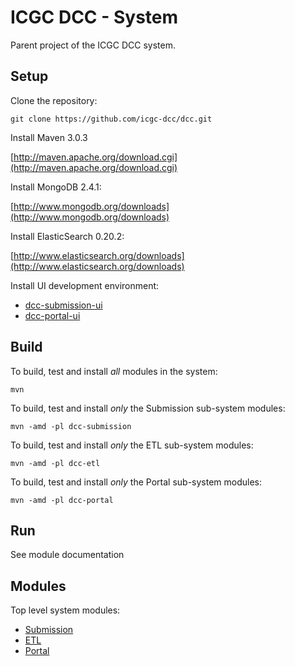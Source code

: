 ICGC DCC - System
===

Parent project of the ICGC DCC system.

Setup
---

Clone the repository:

`git clone https://github.com/icgc-dcc/dcc.git`

Install Maven 3.0.3

[http://maven.apache.org/download.cgi](http://maven.apache.org/download.cgi)
	
Install MongoDB 2.4.1:

[http://www.mongodb.org/downloads](http://www.mongodb.org/downloads)

Install ElasticSearch 0.20.2:
	
[http://www.elasticsearch.org/downloads](http://www.elasticsearch.org/downloads)

Install UI development environment:
	
- [dcc-submission-ui](dcc-submission/dcc-submission-ui/README.md)
- [dcc-portal-ui](dcc-portal/dcc-portal-ui/README.md)


Build
---

To build, test and install _all_ modules in the system:

`mvn`
	
To build, test and install _only_ the Submission sub-system modules:

`mvn -amd -pl dcc-submission`

To build, test and install _only_ the ETL sub-system modules:

`mvn -amd -pl dcc-etl`
	
To build, test and install _only_ the Portal sub-system modules:

`mvn -amd -pl dcc-portal`
	
Run
---

See module documentation

Modules
---
Top level system modules:

- [Submission](dcc-submission/README.md)
- [ETL](dcc-etl/README.md)
- [Portal](dcc-portal/README.md)
	

